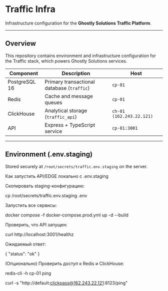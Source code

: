# Traffic Infra

Infrastructure configuration for the **Ghostly Solutions Traffic Platform**.

---

## Overview

This repository contains environment and infrastructure configuration for the Traffic stack, which powers Ghostly Solutions services.

| Component | Description | Host |
|------------|--------------|------|
|  PostgreSQL 16 | Primary transactional database (`traffic`) | `cp-01` |
|  Redis | Cache and message queues | `cp-01` |
|  ClickHouse | Analytical storage (`traffic_api`) | `ch-01 (162.243.22.121)` |
|  API | Express + TypeScript service | `cp-01:3001` |

---

##  Environment (.env.staging)

Stored securely at `/root/secrets/traffic.env.staging` on the server.


Как запустить API/EDGE локально с .env.staging

Скопировать staging-конфигурацию:

cp /root/secrets/traffic.env.staging .env


Запустить все сервисы:

docker compose -f docker-compose.prod.yml up -d --build


Проверить, что API запущен:

curl http://localhost:3001/healthz


Ожидаемый ответ:

{ "status": "ok" }


(Опционально) Проверить доступ к Redis и ClickHouse:

redis-cli -h cp-01 ping

curl -s "http://default:clickpass@162.243.22.121:8123/ping"
